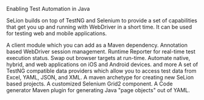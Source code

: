 Enabling Test Automation in Java

SeLion builds on top of TestNG and Selenium to provide a set of capabilities that get you up and running with WebDriver in a short time. It can be used for testing web and mobile applications.

A client module which you can add as a Maven dependency.
Annotation based WebDriver session management.
Runtime Reporter for real-time test execution status.
Swap out browser targets at run-time.
Automate native, hybrid, and web applications on iOS and Android devices.
and more
A set of TestNG compatible data providers which allow you to access test data from Excel, YAML, JSON, and XML.
A maven archetype for creating new SeLion based projects.
A customized Selenium Grid2 component.
A Code generator Maven plugin for generating Java "page objects" out of YAML.
